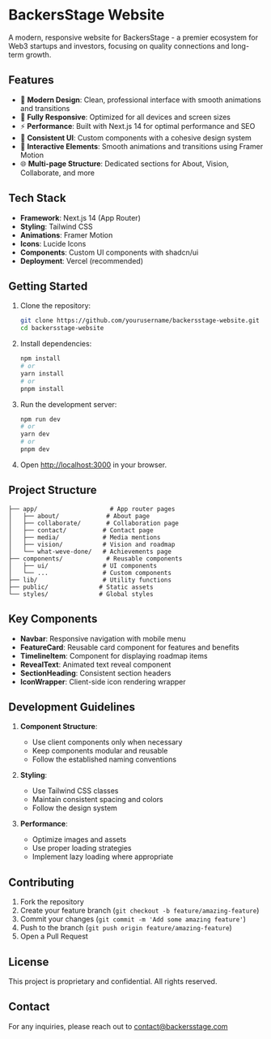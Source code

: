# BackersStage Website

A modern, responsive website for BackersStage - a premier ecosystem for Web3 startups and investors, focusing on quality connections and long-term growth.

## Features

- 🎯 **Modern Design**: Clean, professional interface with smooth animations and transitions
- 📱 **Fully Responsive**: Optimized for all devices and screen sizes
- ⚡ **Performance**: Built with Next.js 14 for optimal performance and SEO
- 🎨 **Consistent UI**: Custom components with a cohesive design system
- 🔄 **Interactive Elements**: Smooth animations and transitions using Framer Motion
- 🌐 **Multi-page Structure**: Dedicated sections for About, Vision, Collaborate, and more

## Tech Stack

- **Framework**: Next.js 14 (App Router)
- **Styling**: Tailwind CSS
- **Animations**: Framer Motion
- **Icons**: Lucide Icons
- **Components**: Custom UI components with shadcn/ui
- **Deployment**: Vercel (recommended)

## Getting Started

1. Clone the repository:
   ```bash
   git clone https://github.com/yourusername/backersstage-website.git
   cd backersstage-website
   ```

2. Install dependencies:
   ```bash
   npm install
   # or
   yarn install
   # or
   pnpm install
   ```

3. Run the development server:
   ```bash
   npm run dev
   # or
   yarn dev
   # or
   pnpm dev
   ```

4. Open [http://localhost:3000](http://localhost:3000) in your browser.

## Project Structure

```
├── app/                    # App router pages
│   ├── about/             # About page
│   ├── collaborate/       # Collaboration page
│   ├── contact/          # Contact page
│   ├── media/            # Media mentions
│   ├── vision/           # Vision and roadmap
│   └── what-weve-done/   # Achievements page
├── components/            # Reusable components
│   ├── ui/               # UI components
│   └── ...               # Custom components
├── lib/                  # Utility functions
├── public/              # Static assets
└── styles/              # Global styles
```

## Key Components

- **Navbar**: Responsive navigation with mobile menu
- **FeatureCard**: Reusable card component for features and benefits
- **TimelineItem**: Component for displaying roadmap items
- **RevealText**: Animated text reveal component
- **SectionHeading**: Consistent section headers
- **IconWrapper**: Client-side icon rendering wrapper

## Development Guidelines

1. **Component Structure**:
   - Use client components only when necessary
   - Keep components modular and reusable
   - Follow the established naming conventions

2. **Styling**:
   - Use Tailwind CSS classes
   - Maintain consistent spacing and colors
   - Follow the design system

3. **Performance**:
   - Optimize images and assets
   - Use proper loading strategies
   - Implement lazy loading where appropriate

## Contributing

1. Fork the repository
2. Create your feature branch (`git checkout -b feature/amazing-feature`)
3. Commit your changes (`git commit -m 'Add some amazing feature'`)
4. Push to the branch (`git push origin feature/amazing-feature`)
5. Open a Pull Request

## License

This project is proprietary and confidential. All rights reserved.

## Contact

For any inquiries, please reach out to [contact@backersstage.com](mailto:contact@backersstage.com) 